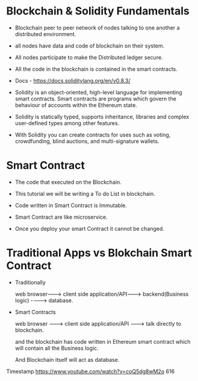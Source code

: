 # Blockchain & Solidity Fundamentals

* Blockchain peer to peer network of nodes talking to one  another a distributed environment.

* all nodes have data and code of blockchain on their system.

* All nodes participate to make the Distributed ledger secure.

* All the code in the blockchain is contained in the smart contracts.

* Docs - https://docs.soliditylang.org/en/v0.8.3/

* Solidity is an object-oriented, high-level language for implementing smart contracts. Smart contracts are programs which govern the behaviour of accounts within the Ethereum state.

* Solidity is statically typed, supports inheritance, libraries and complex user-defined types among other features.

* With Solidity you can create contracts for uses such as voting, crowdfunding, blind auctions, and multi-signature wallets.

# Smart Contract

* The code that executed on the Blockchain.

* This tutorial we will be writing a To do List in blockchain.

* Code written in Smart Contract is Immutable.

* Smart Contract are like microservice.

* Once you deploy your smart Contract it cannot be changed.

# Traditional Apps vs Blokchain Smart Contract

* Traditionally

  web browser---> client side application/API---> backend(Business logic) ----> database.

* Smart Contracts

  web browser ---> client side application/API ---> talk directly to blockchain.

  and the blockchain has code written in Ethereum smart contract which will contain all the Business logic.

  And Blockchain itself will act as database.

Timestamp https://www.youtube.com/watch?v=coQ5dg8wM2o
  616
